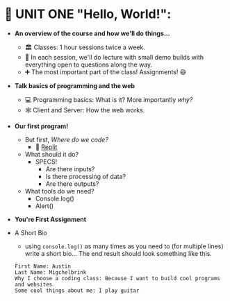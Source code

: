 # 👋 UNIT ONE "Hello, World!":  
- **An overview of the course and how we'll do things...**
    - 🏛️ Classes: 1 hour sessions twice a week. 
    - :notebook: In each session, we'll do lecture with small demo builds with everything open to questions along the way.
    - ➕ The most important part of the class! Assignments! 😄

- **Talk basics of programming and the web**
    - 💻 Programming basics: What is it? More importantly _why?_ 
    - 🕸️ Client and Server: How the web works.

- **Our first program!**
    - But first, *Where do we code?* 
        - 🐸 [Replit](https://replit.com/~)
    - What should it do?
        - SPECS! 
            - Are there inputs?
            - Is there processing of data?
            - Are there outputs?
    - What tools do we need?
        - Console.log()
        - Alert()

- **You're First Assignment**
- A Short Bio 
    - using `console.log()` as many times as you need to (for multiple lines) write a short bio... The end result should look something like this. 
    ```
    First Name: Austin  
    Last Name: Migchelbrink
    Why I choose a coding class: Because I want to build cool programs and websites
    Some cool things about me: I play guitar 
    
    ```
